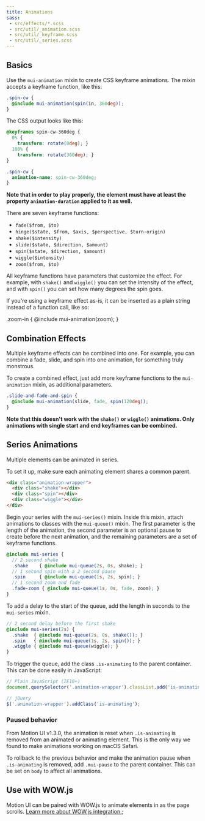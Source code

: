 ```yaml
---
title: Animations
sass:
 - src/effects/*.scss
 - src/util/_animation.scss
 - src/util/_keyframe.scss
 - src/util/_series.scss
---
```


## Basics

Use the `mui-animation` mixin to create CSS keyframe animations. The mixin accepts a keyframe function, like this:

```scss
.spin-cw {
  @include mui-animation(spin(in, 360deg));
}
```

The CSS output looks like this:

```css
@keyframes spin-cw-360deg {
  0% {
    transform: rotate(0deg); }
  100% {
    transform: rotate(360deg); }
}

.spin-cw {
  animation-name: spin-cw-360deg;
}
```

**Note that in order to play properly, the element must have at least the property `animation-duration` applied to it as well.**

There are seven keyframe functions:

- `fade($from, $to)`
- `hinge($state, $from, $axis, $perspective, $turn-origin)`
- `shake($intensity)`
- `slide($state, $direction, $amount)`
- `spin($state, $direction, $amount)`
- `wiggle($intensity)`
- `zoom($from, $to)`

All keyframe functions have parameters that customize the effect. For example, with `shake()` and `wiggle()` you can set the intensity of the effect, and with `spin()` you can set how many degrees the spin goes.

If you're using a keyframe effect as-is, it can be inserted as a plain string instead of a function call, like so:

.zoom-in {
  @include mui-animation(zoom);
}

## Combination Effects

Multiple keyframe effects can be combined into one. For example, you can combine a fade, slide, and spin into one animation, for something truly monstrous.

To create a combined effect, just add more keyframe functions to the `mui-animation` mixin, as additional parameters.

```scss
.slide-and-fade-and-spin {
  @include mui-animation(slide, fade, spin(120deg));
}
```

**Note that this doesn't work with the `shake()` or `wiggle()` animations. Only animations with single start and end keyframes can be combined.**

## Series Animations

Multiple elements can be animated in series.

To set it up, make sure each animating element shares a common parent.

```html
<div class="animation-wrapper">
  <div class="shake"></div>
  <div class="spin"></div>
  <div class="wiggle"></div>
</div>
```

Begin your series with the `mui-series()` mixin. Inside this mixin, attach animations to classes with the `mui-queue()` mixin. The first parameter is the length of the animation, the second parameter is an optional pause to create before the next animation, and the remaining parameters are a set of keyframe functions.

```scss
@include mui-series {
  // 2 second shake
  .shake    { @include mui-queue(2s, 0s, shake); }
  // 1 second spin with a 2 second pause
  .spin     { @include mui-queue(1s, 2s, spin); }
  // 1 second zoom and fade
  .fade-zoom { @include mui-queue(1s, 0s, fade, zoom); }
}
```

To add a delay to the start of the queue, add the length in seconds to the `mui-series` mixin.

```scss
// 2 second delay before the first shake
@include mui-series(2s) {
  .shake  { @include mui-queue(2s, 0s, shake()); }
  .spin   { @include mui-queue(1s, 2s, spin()); }
  .wiggle { @include mui-queue(wiggle); }
}
```

To trigger the queue, add the class `.is-animating` to the parent container. This can be done easily in JavaScript:

```js
// Plain JavaScript (IE10+)
document.querySelector('.animation-wrapper').classList.add('is-animating');

// jQuery
$('.animation-wrapper').addClass('is-animating');
```

### Paused behavior

From Motion UI v1.3.0, the animation is reset when `.is-animating` is removed from an animated or animating element. This is the only way we found to make animations working on macOS Safari.

To rollback to the previous behavior and make the animation pause when `.is-animating` is removed, add `.mui-pause` to the parent container. This can be set on `body` to affect all animations.

## Use with WOW.js

Motion UI can be paired with WOW.js to animate elements in as the page scrolls. [Learn more about WOW.js integration.](wow.md);
